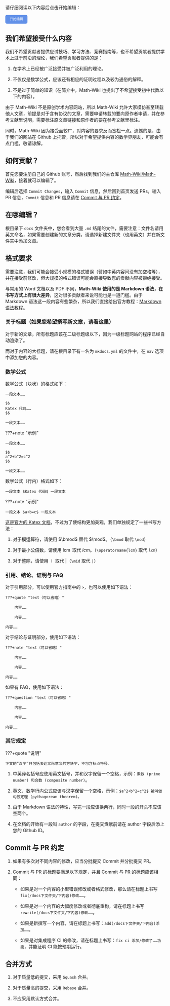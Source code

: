 请仔细阅读以下内容后点击开始编辑：

<a style="padding:.75em 1.25em;display:inline-block;line-height:1;text-decoration:none;white-space:nowrap;cursor:pointer;border:1px solid #6190e8;border-radius:5px;background:#6190e8;color:#fff;outline:none;font-size:.75em" id="btn-startedit" href="">开始编辑</a>

<script>
	var btn = document.getElementById("btn-startedit");
	var url = location.search;
	var res = "https://github.com/M-Wiki/Math-Wiki/edit/main/docs";
	if (url.indexOf("?") != -1) {
		var str = url.substr(1);
		strs = str.split("=");
		res += strs[1];
	}
	btn.href = res;
</script>

## 我们希望接受什么内容

我们不希望贡献者提供应试技巧、学习方法、竞赛指南等，也不希望贡献者提供学术上过于前沿的理论，我们希望贡献者提供的是：

1. 在学术上已经被广泛接受并被广泛利用的理论。

2. 不仅仅是数学公式，应该还有相应的证明过程以及较为通俗的解释。

3. 不是过于简单的知识（在简介中，Math-Wiki 也提出了不希望接受初中代数以下的内容）。

由于 Math-Wiki 不是原创学术内容网站，所以 Math-Wiki 允许大家模仿甚至转载他人文章，前提是对于含有协议的文章，需要申请转载的要向原作者申请，并在参考文献里说明，需要标注原文章链接和原作者的要在参考文献里标注。 

同时，Math-Wiki 因为接受面较广，对内容的要求反而宽松一点。遗憾的是，由于我们的网站在 Github 上托管，所以对于希望提供内容的数学界朋友，可能会有点门槛，敬请谅解。

## 如何贡献？

首先您要注册自己的 Github 账号，然后找到我们的主仓库 [Math-Wiki/Math-Wiki](https://github.com/Math-Wiki/Math-Wiki)，接着就可以编辑了。

编辑后选择 `Commit Changes`，输入 `Commit` 信息，然后回到首页发送 PRs，输入 PR 信息，`Commit` 信息和 PR 信息请在 [Commit 与 PR 约定](#Commit-与-PR-约定)。

## 在哪编辑？

根目录下 `docs` 文件夹中，您会看到大量 `.md` 结尾的文件，需要注意：文件名请用英文命名，如果需要创建新的文章分类，请选择新建文件夹（也用英文）并在新文件夹中添加文章。

## 格式要求

需要注意，我们可能会接受小规模的格式错误（譬如中英内容间没有加空格等），并在接受前修改，但大规模的格式错误可能会直接导致您的贡献内容被拒绝接受。

与常用的 Word 文档以及 PDF 不同，**Math-Wiki 使用的是 Markdown 语法，在书写方式上有很大差异**，这对很多贡献者来说可能也是一道门槛。由于 Markdown 语法这一段内容有些繁杂，所以我们直接给出官方教程：[Markdown 语法教程](https://markdown.com.cn/intro.html)。

### 关于标题（如果您希望撰写新文章，请看这里）

对于新的文章，所有标题应该在二级标题级以下，因为一级标题网站的程序已经自动渲染了。

而对于内容的大标题，请在根目录下有一名为 `mkdocs.yml` 的文件中，在 `nav` 选项中添加您的内容。

### 数学公式

数学公式（块状）的格式如下：

```
一段文本……

$$
Katex 代码……
$$

一段文本……
```

???+note "示例"
	
	一段文本……

	$$
	a^2+b^2=c^2
	$$

	一段文本……

数学公式（行内）格式如下：

```
一段文本 $Katex 代码$ 一段文本
```

???+note "示例"

	一段文本 $a+b=c$ 一段文本

[这是官方的 Katex 文档](https://katex.org/docs/supported.html)，不过为了使结构更加美观，我们单独规定了一些书写方法：


1. 对于模运算符，请使用 $\bmod$ 替代 $\mod$。（`\bmod` 取代 `\mod`）

2. 对于最小公倍数，请使用 $\operatorname{lcm}$ 取代 $lcm$。（`\operatorname{lcm}` 取代 `lcm`）

3. 对于整除，请使用 $\mid$ 取代 $|$（`\mid` 取代 `|`）

### 引用、结论、证明与 FAQ

对于引用部分，可以使用官方指南中的 `>`，也可以使用如下语法：

```
???+quote "text（可以省略）"

	内容……

	内容……

内容……
```

对于结论与证明部分，使用如下语法：

```
???+note "text（可以省略）"

	内容……

	内容……

内容……
```

如果有 FAQ，使用如下语法：

```
???+question "text（可以省略）"
	
	内容……

	内容……

内容……
```

### 其它规定

???+quote "说明"

	下文的“汉字”只包括表达实际意义的方块字，不包含标点符号。

1. 中英译名括号应使用英文括号，并和汉字保留一个空格，示例：`素数 (prime number) 和合数 (composite number)`。

2. 英文、数学行内公式应该与汉字保留一个空格，示例：`$a^2+b^2=c^2$ 被叫做勾股定理 (pythagorean theorem)。`

3. 由于 Markdown 语法的特性，写完一段应该换两行，同时一段的开头不应该空两个。

4. 在文档的开始有一段叫 `author` 的字段，在提交贡献前请在 author 字段后添上您的 Github ID。


## Commit 与 PR 约定

1. 如果有多次对不同内容的修改，应当分批提交 Commit 并分批提交 PR。

2. Commit 与 PR 的标题要满足以下规定，并且 Commit 与 PR 的标题应该相同：

	- 如果是对一个内容的小型错误修改或者格式修改，那么请在标题上书写 `fix(/docs下文件夹/下内容)修改……`。

	- 如果是对一个内容的大幅度修改或者彻底重构，请在标题上书写 `rewrite(/docs下文件夹/下内容)修改……`。

	- 如果是新撰写一个内容，请在标题上书写：`add(/docs下文件夹/下内容)添加……`。

	- 如果是对集成程序 CI 的修改，请在标题上书写：`fix ci 添加/修改了……功能`，并能证明 CI 能按预期运行。

## 合并方式

1. 对于质量低的提交，采用 `Squash` 合并。

2. 对于质量高的提交，采用 `Rebase` 合并。

3. 不应采用默认方式合并。

